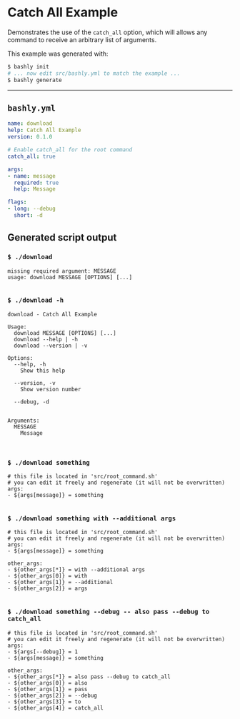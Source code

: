 # Catch All Example

Demonstrates the use of the `catch_all` option, which will allows any command
to receive an arbitrary list of arguments.

This example was generated with:

```bash
$ bashly init
# ... now edit src/bashly.yml to match the example ...
$ bashly generate
```

-----

## `bashly.yml`

```yaml
name: download
help: Catch All Example
version: 0.1.0

# Enable catch_all for the root command
catch_all: true

args:
- name: message
  required: true
  help: Message

flags:
- long: --debug
  short: -d
```



## Generated script output

### `$ ./download`

```shell
missing required argument: MESSAGE
usage: download MESSAGE [OPTIONS] [...]


```

### `$ ./download -h`

```shell
download - Catch All Example

Usage:
  download MESSAGE [OPTIONS] [...]
  download --help | -h
  download --version | -v

Options:
  --help, -h
    Show this help

  --version, -v
    Show version number

  --debug, -d


Arguments:
  MESSAGE
    Message



```

### `$ ./download something`

```shell
# this file is located in 'src/root_command.sh'
# you can edit it freely and regenerate (it will not be overwritten)
args:
- ${args[message]} = something


```

### `$ ./download something with --additional args`

```shell
# this file is located in 'src/root_command.sh'
# you can edit it freely and regenerate (it will not be overwritten)
args:
- ${args[message]} = something

other_args:
- ${other_args[*]} = with --additional args
- ${other_args[0]} = with
- ${other_args[1]} = --additional
- ${other_args[2]} = args


```

### `$ ./download something --debug -- also pass --debug to catch_all`

```shell
# this file is located in 'src/root_command.sh'
# you can edit it freely and regenerate (it will not be overwritten)
args:
- ${args[--debug]} = 1
- ${args[message]} = something

other_args:
- ${other_args[*]} = also pass --debug to catch_all
- ${other_args[0]} = also
- ${other_args[1]} = pass
- ${other_args[2]} = --debug
- ${other_args[3]} = to
- ${other_args[4]} = catch_all


```



